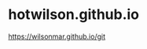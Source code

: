 
# hotwilson.github.io

<a target="_blank" href="https://wilsonmar.github.io/git">https://wilsonmar.github.io/git</a>
